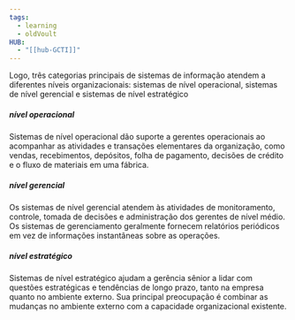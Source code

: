```yaml
---
tags:
  - learning
  - oldVoult
HUB:
  - "[[hub-GCTI]]"
---
```

Logo, três categorias principais de sistemas de informação atendem a diferentes níveis organizacionais: sistemas de nível operacional, sistemas de nível gerencial e sistemas de nível estratégico

##### nível operacional 
Sistemas de nível operacional dão suporte a gerentes operacionais ao acompanhar as atividades e transações elementares da organização, como vendas, recebimentos, depósitos, folha de pagamento, decisões de crédito e o fluxo de materiais em uma fábrica.

##### nível gerencial
Os sistemas de nível gerencial atendem às atividades de monitoramento, controle, tomada de decisões e administração dos gerentes de nível médio. Os sistemas de gerenciamento geralmente fornecem relatórios periódicos em vez de informações instantâneas sobre as operações.

##### nível estratégico
Sistemas de nível estratégico ajudam a gerência sênior a lidar com questões estratégicas e tendências de longo prazo, tanto na empresa quanto no ambiente externo. Sua principal preocupação é combinar as mudanças no ambiente externo com a capacidade organizacional existente.